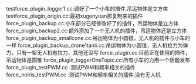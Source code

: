testforce_plugin_logger1.cc:调好了一个小车的插件,吊运物体是立方体
testforce_plugin_origin.cc:最初xugenyuan那复制来的插件
force_plugin_backup.cc:小车部分已经修改好了的插件，吊运物体是立方体
force_plugin_backup2.cc:额外添加了一个无人机的插件，吊运物体还是立方体
force_plugin_backup_smallcone.cc:吊运物体为小圆锥，无人机的插件与小车的一样
force_plugin_backup_drone1tanli.cc:吊运物体为小圆锥，无人机拉力为弹力，只有一架无人机有拉力，其他还没写
force_plugin.cc:目前正在使用的插件，吊运物体是圆锥
force_plugin_loggerOneTopic.cc:所有小车的力用一个话题发布
force_plugin_testPWM.cc :测试PWM和频率相关的插件
force_noiris_testPWM.cc :测试PWM和频率相关的插件,没有无人机
